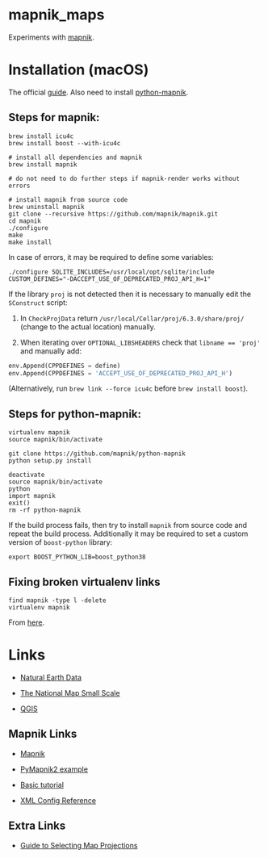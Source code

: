 # mapnik_maps

Experiments with [mapnik](https://github.com/mapnik/mapnik).

# Installation (macOS)

The official [guide](https://github.com/mapnik/mapnik/wiki/MacInstallation_Homebrew).
Also need to install [python-mapnik](https://github.com/mapnik/python-mapnik).

## Steps for **mapnik**:

```
brew install icu4c
brew install boost --with-icu4c

# install all dependencies and mapnik
brew install mapnik

# do not need to do further steps if mapnik-render works without errors

# install mapnik from source code
brew uninstall mapnik
git clone --recursive https://github.com/mapnik/mapnik.git
cd mapnik
./configure
make
make install
```

In case of errors, it may be required to define some variables:
```
./configure SQLITE_INCLUDES=/usr/local/opt/sqlite/include CUSTOM_DEFINES="-DACCEPT_USE_OF_DEPRECATED_PROJ_API_H=1"
```

If the library `proj` is not detected then it is necessary to manually edit the `SConstruct` script:

1) In `CheckProjData` return `/usr/local/Cellar/proj/6.3.0/share/proj/` (change to the actual location) manually.

2) When iterating over `OPTIONAL_LIBSHEADERS` check that `libname == 'proj'` and manually add:

```python
env.Append(CPPDEFINES = define)
env.Append(CPPDEFINES = 'ACCEPT_USE_OF_DEPRECATED_PROJ_API_H')
```

(Alternatively, run `brew link --force icu4c` before `brew install boost`).

## Steps for **python-mapnik**:

```
virtualenv mapnik
source mapnik/bin/activate

git clone https://github.com/mapnik/python-mapnik
python setup.py install

deactivate
source mapnik/bin/activate
python
import mapnik
exit()
rm -rf python-mapnik
```

If the build process fails, then try to install `mapnik` from source code and repeat the build process. Additionally it may be required to set a custom version of `boost-python` library:
```
export BOOST_PYTHON_LIB=boost_python38
```

## Fixing broken virtualenv links

```
find mapnik -type l -delete
virtualenv mapnik
```

From [here](https://stackoverflow.com/a/25947333).

# Links

- [Natural Earth Data](http://www.naturalearthdata.com/)

- [The National Map Small Scale](https://nationalmap.gov/small_scale/atlasftp.html)

- [QGIS](http://www.qgis.org/en/site/)

## Mapnik Links

- [Mapnik](https://github.com/mapnik/mapnik)

- [PyMapnik2 example](https://github.com/mapnik/pymapnik2/blob/master/src/mapnik/demo/python/rundemo.py)

- [Basic tutorial](https://github.com/mapnik/mapnik/wiki/GettingStartedInPython)

- [XML Config Reference](https://github.com/mapnik/mapnik/wiki/XMLConfigReference)

## Extra Links

- [Guide to Selecting Map Projections](http://www.georeference.org/doc/guide_to_selecting_map_projections.htm)
